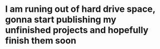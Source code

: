 # <b> I am runing out of hard drive space, gonna start publishing my unfinished projects and hopefully finish them soon
